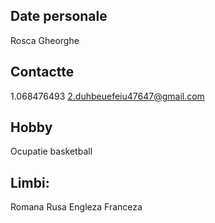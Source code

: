 ## Date personale
Rosca Gheorghe


## Contactte
1.068476493
2.duhbeuefeiu47647@gmail.com

## Hobby
Ocupatie basketball

## Limbi:
Romana
Rusa
Engleza
Franceza




